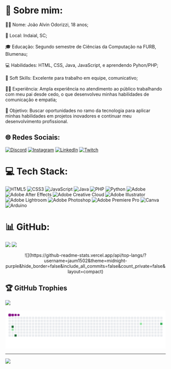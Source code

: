 # 💫 Sobre mim:
👨‍🎓 Nome: João Alvin Odorizzi, 18 anos;<br><br>🏡 Local: Indaial, SC;<br><br>🎓 Educação: Segundo semestre de Ciências da Computação na FURB, Blumenau;<br><br>💻 Habilidades: HTML, CSS, Java, JavaScript, e aprendendo Pyhon/PHP;<br><br>🤝 Soft Skills: Excelente para trabalho em equipe, comunicativo;<br><br>👨‍💼 Experiência: Ampla experiência no atendimento ao público trabalhando com meu pai desde cedo, o que desenvolveu minhas habilidades de comunicação e empatia;<br><br>🚀 Objetivo: Buscar oportunidades no ramo da tecnologia para aplicar minhas habilidades em projetos inovadores e continuar meu desenvolvimento profissional.


## 🌐 Redes Sociais:
[![Discord](https://img.shields.io/badge/Discord-%237289DA.svg?logo=discord&logoColor=white)](https://discord.gg/https://discord.gg/jNSygBnZ45) [![Instagram](https://img.shields.io/badge/Instagram-%23E4405F.svg?logo=Instagram&logoColor=white)](https://instagram.com/https://www.instagram.com/jaum_15.02/) [![LinkedIn](https://img.shields.io/badge/LinkedIn-%230077B5.svg?logo=linkedin&logoColor=white)](https://linkedin.com/in/https://www.linkedin.com/in/jaum1502/) [![Twitch](https://img.shields.io/badge/Twitch-%239146FF.svg?logo=Twitch&logoColor=white)](https://twitch.tv/https://www.twitch.tv/johnnyelevenbr) 

# 💻 Tech Stack:
![HTML5](https://img.shields.io/badge/html5-%23E34F26.svg?style=for-the-badge&logo=html5&logoColor=white) ![CSS3](https://img.shields.io/badge/css3-%231572B6.svg?style=for-the-badge&logo=css3&logoColor=white) ![JavaScript](https://img.shields.io/badge/javascript-%23323330.svg?style=for-the-badge&logo=javascript&logoColor=%23F7DF1E) ![Java](https://img.shields.io/badge/java-%23ED8B00.svg?style=for-the-badge&logo=openjdk&logoColor=white) ![PHP](https://img.shields.io/badge/php-%23777BB4.svg?style=for-the-badge&logo=php&logoColor=white) ![Python](https://img.shields.io/badge/python-3670A0?style=for-the-badge&logo=python&logoColor=ffdd54) ![Adobe](https://img.shields.io/badge/adobe-%23FF0000.svg?style=for-the-badge&logo=adobe&logoColor=white) ![Adobe After Effects](https://img.shields.io/badge/Adobe%20After%20Effects-9999FF.svg?style=for-the-badge&logo=Adobe%20After%20Effects&logoColor=white) ![Adobe Creative Cloud](https://img.shields.io/badge/Adobe%20Creative%20Cloud-DA1F26.svg?style=for-the-badge&logo=Adobe%20Creative%20Cloud&logoColor=white) ![Adobe Illustrator](https://img.shields.io/badge/adobe%20illustrator-%23FF9A00.svg?style=for-the-badge&logo=adobe%20illustrator&logoColor=white) ![Adobe Lightroom](https://img.shields.io/badge/Adobe%20Lightroom-31A8FF.svg?style=for-the-badge&logo=Adobe%20Lightroom&logoColor=white) ![Adobe Photoshop](https://img.shields.io/badge/adobe%20photoshop-%2331A8FF.svg?style=for-the-badge&logo=adobe%20photoshop&logoColor=white) ![Adobe Premiere Pro](https://img.shields.io/badge/Adobe%20Premiere%20Pro-9999FF.svg?style=for-the-badge&logo=Adobe%20Premiere%20Pro&logoColor=white) ![Canva](https://img.shields.io/badge/Canva-%2300C4CC.svg?style=for-the-badge&logo=Canva&logoColor=white) ![Arduino](https://img.shields.io/badge/-Arduino-00979D?style=for-the-badge&logo=Arduino&logoColor=white)
# 📊 GitHub:
![](https://github-readme-stats.vercel.app/api?username=jaum1502&theme=midnight-purple&hide_border=false&include_all_commits=false&count_private=false)
![](https://github-readme-streak-stats.herokuapp.com/?user=jaum1502&theme=midnight-purple&hide_border=false)<br/>
<div align="center">
![](https://github-readme-stats.vercel.app/api/top-langs/?username=jaum1502&theme=midnight-purple&hide_border=false&include_all_commits=false&count_private=false&layout=compact)
</div>

## 🏆 GitHub Trophies
![](https://github-profile-trophy.vercel.app/?username=jaum1502&theme=tokyonight&no-frame=true&no-bg=true&margin-w=4)

![snake gif](https://github.com/jaum1502/jaum1502/blob/output/github-contribution-grid-snake.gif)

---
[![](https://visitcount.itsvg.in/api?id=jaum1502&icon=0&color=0)](https://visitcount.itsvg.in)




